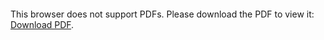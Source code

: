 <object data="http://yoursite.com/the.pdf" type="application/pdf" width="700px" height="700px">
    <embed src="https://github.com/HaogeL/multiplication_based_divider/blob/master/readme/readme.pdf">
        <p>This browser does not support PDFs. Please download the PDF to view it: <a href="http://yoursite.com/the.pdf">Download PDF</a>.</p>
    </embed>
</object>
